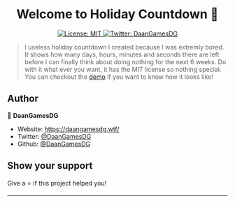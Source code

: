 <h1 align="center">Welcome to Holiday Countdown 📅</h1>
<p align="center">
  <a href="#" target="_blank">
    <img alt="License: MIT" src="https://img.shields.io/badge/License-MIT-yellow.svg" />
  </a>
  <a href="https://twitter.com/DaanGamesDG" target="_blank">
    <img alt="Twitter: DaanGamesDG" src="https://img.shields.io/twitter/follow/DaanGamesDG.svg?style=social" />
  </a>
</p>

> I useless holiday countdown I created because I was extremly bored. It shows how many days, hours, minutes and seconds there are left before I can finally think about doing nothing for the next 6 weeks. Do with it what ever you want, it has the MIT license so nothing special. You can checkout the [demo](https://countdown.daangamesdg.tk/) if you want to know how it looks like!

## Author

👤 **DaanGamesDG**

- Website: https://daangamesdg.wtf/
- Twitter: [@DaanGamesDG](https://twitter.com/DaanGamesDG)
- Github: [@DaanGamesDG](https://github.com/DaanGamesDG)

## Show your support

Give a ⭐️ if this project helped you!

---
